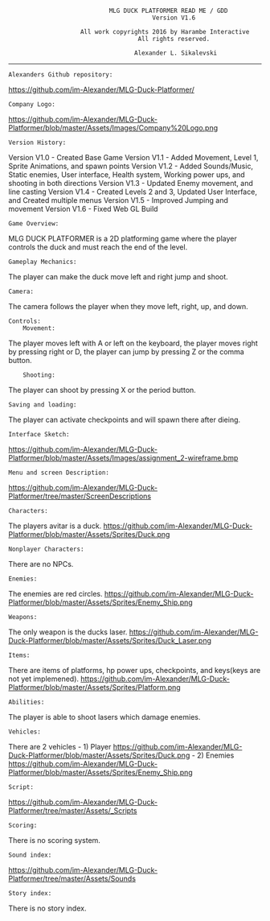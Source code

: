 								MLG DUCK PLATFORMER READ ME / GDD
								    		Version V1.6
										
						All work copyrights 2016 by Harambe Interactive
									    All rights reserved.

									   Alexander L. Sikalevski
--------------------------------------------------------------------------------------------------------------
	Alexanders Github repository:
https://github.com/im-Alexander/MLG-Duck-Platformer/

	Company Logo:
https://github.com/im-Alexander/MLG-Duck-Platformer/blob/master/Assets/Images/Company%20Logo.png

	Version History:
Version V1.0 - Created Base Game
Version V1.1 - Added Movement, Level 1, Sprite Animations, and spawn points
Version V1.2 - Added Sounds/Music, Static enemies, User interface, Health system, Working power ups, and shooting in both directions
Version V1.3 - Updated Enemy movement, and line casting
Version V1.4 - Created Levels 2 and 3, Updated User Interface, and Created multiple menus
Version V1.5 - Improved Jumping and movement
Version V1.6 - Fixed Web GL Build

	Game Overview:
MLG DUCK PLATFORMER is a 2D platforming game where the player controls the duck and must reach the end of the level.

	Gameplay Mechanics:
The player can make the duck move left and right jump and shoot.

	Camera:
The camera follows the player when they move left, right, up, and down.

	Controls:
		Movement:
The player moves left with A or left on the keyboard, the player moves right by pressing right or D, the player can jump by pressing Z or the comma button.

		Shooting:
The player can shoot by pressing X or the period button.

	Saving and loading:
The player can activate checkpoints and will spawn there after dieing.

	Interface Sketch:
https://github.com/im-Alexander/MLG-Duck-Platformer/blob/master/Assets/Images/assignment_2-wireframe.bmp

	Menu and screen Description:
https://github.com/im-Alexander/MLG-Duck-Platformer/tree/master/ScreenDescriptions
	
	Characters:
The players avitar is a duck.
https://github.com/im-Alexander/MLG-Duck-Platformer/blob/master/Assets/Sprites/Duck.png

	Nonplayer Characters:
There are no NPCs.

	Enemies:
The enemies are red circles.
https://github.com/im-Alexander/MLG-Duck-Platformer/blob/master/Assets/Sprites/Enemy_Ship.png

	Weapons:
The only weapon is the ducks laser.
https://github.com/im-Alexander/MLG-Duck-Platformer/blob/master/Assets/Sprites/Duck_Laser.png

	Items:
There are items of platforms, hp power ups, checkpoints, and keys(keys are not yet implemened).
https://github.com/im-Alexander/MLG-Duck-Platformer/blob/master/Assets/Sprites/Platform.png

	Abilities:
The player is able to shoot lasers which damage enemies.

	Vehicles:
There are 2 vehicles - 1) Player
https://github.com/im-Alexander/MLG-Duck-Platformer/blob/master/Assets/Sprites/Duck.png
					 - 2) Enemies
https://github.com/im-Alexander/MLG-Duck-Platformer/blob/master/Assets/Sprites/Enemy_Ship.png

	Script:
https://github.com/im-Alexander/MLG-Duck-Platformer/tree/master/Assets/_Scripts
	
	Scoring:
There is no scoring system.

	Sound index:
https://github.com/im-Alexander/MLG-Duck-Platformer/tree/master/Assets/Sounds

	Story index:
There is no story index.
